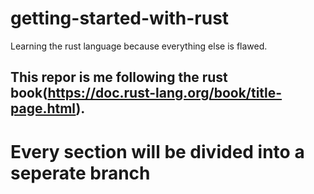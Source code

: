 # getting-started-with-rust
Learning the rust language because everything else is flawed.

## This repor is me following the rust book(https://doc.rust-lang.org/book/title-page.html).
# Every section will be divided into a seperate branch

